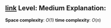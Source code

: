 # 

[link]()
**Level**: Medium 
**Explanation**:
- 

**Space complexity**: $O(1)$
**time complexity**: $O(n)$

```cpp


```

